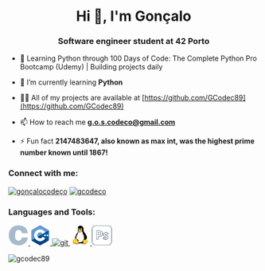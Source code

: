 <h1 align="center">Hi 👋, I'm Gonçalo</h1>
<h3 align="center">Software engineer student at 42 Porto</h3>

- 🚀 Learning Python through 100 Days of Code: The Complete Python Pro Bootcamp (Udemy) | Building projects daily

- 🌱 I’m currently learning **Python**

- 👨‍💻 All of my projects are available at [https://github.com/GCodec89](https://github.com/GCodec89)

- 📫 How to reach me **g.o.s.codeco@gmail.com**

- ⚡ Fun fact **2147483647, also known as max int, was the highest prime number known until 1867!**

<h3 align="left">Connect with me:</h3>
<p align="left">
<a href="https://linkedin.com/in/gonçalocodeço" target="blank"><img align="center" src="https://raw.githubusercontent.com/rahuldkjain/github-profile-readme-generator/master/src/images/icons/Social/linked-in-alt.svg" alt="gonçalocodeço" height="30" width="40" /></a>
<a href="https://discord.gg/gcodeco" target="blank"><img align="center" src="https://raw.githubusercontent.com/rahuldkjain/github-profile-readme-generator/master/src/images/icons/Social/discord.svg" alt="gcodeco" height="30" width="40" /></a>
</p>

<h3 align="left">Languages and Tools:</h3>
<p align="left"> <a href="https://www.cprogramming.com/" target="_blank" rel="noreferrer"> <img src="https://raw.githubusercontent.com/devicons/devicon/master/icons/c/c-original.svg" alt="c" width="40" height="40"/> </a> <a href="https://www.w3schools.com/cpp/" target="_blank" rel="noreferrer"> <img src="https://raw.githubusercontent.com/devicons/devicon/master/icons/cplusplus/cplusplus-original.svg" alt="cplusplus" width="40" height="40"/> </a> <a href="https://git-scm.com/" target="_blank" rel="noreferrer"> <img src="https://www.vectorlogo.zone/logos/git-scm/git-scm-icon.svg" alt="git" width="40" height="40"/> </a> <a href="https://www.linux.org/" target="_blank" rel="noreferrer"> <img src="https://raw.githubusercontent.com/devicons/devicon/master/icons/linux/linux-original.svg" alt="linux" width="40" height="40"/> </a> <a href="https://www.photoshop.com/en" target="_blank" rel="noreferrer"> <img src="https://raw.githubusercontent.com/devicons/devicon/master/icons/photoshop/photoshop-line.svg" alt="photoshop" width="40" height="40"/> </a> </p>

<p><img align="center" src="https://github-readme-stats.vercel.app/api/top-langs?username=gcodec89&show_icons=true&locale=en&layout=compact" alt="gcodec89" /></p>
